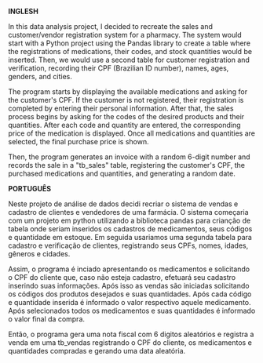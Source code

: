 **INGLESH**

In this data analysis project, I decided to recreate the sales and customer/vendor registration system for a pharmacy. The system would start with a Python project using the Pandas library to create a table where the registrations of medications, their codes, and stock quantities would be inserted. Then, we would use a second table for customer registration and verification, recording their CPF (Brazilian ID number), names, ages, genders, and cities.

The program starts by displaying the available medications and asking for the customer's CPF. If the customer is not registered, their registration is completed by entering their personal information. After that, the sales process begins by asking for the codes of the desired products and their quantities. After each code and quantity are entered, the corresponding price of the medication is displayed. Once all medications and quantities are selected, the final purchase price is shown.

Then, the program generates an invoice with a random 6-digit number and records the sale in a "tb_sales" table, registering the customer's CPF, the purchased medications and quantities, and generating a random date.

**PORTUGUÊS**

Neste projeto de análise de dados decidi recriar o sistema de vendas e cadastro de clientes e vendedores de uma farmácia. O sistema começaria com um projeto em python utilizando a biblioteca pandas para crianção de tabela onde seriam inseridos os cadastros de medicamentos, seus códigos e quantidade em estoque. Em seguida usariamos uma segunda tabela para cadastro e verificação de clientes, registrando seus CPFs, nomes, idades, gêneros e cidades. 

Assim, o programa é inciado apresentando os medicamentos e solicitando o CPF do cliente que, caso não esteja cadastro, efetuará seu cadastro inserindo suas informações. Após isso as vendas são iniciadas solicitando os códigos dos produtos desejados e suas quantidades. Após cada código e quantidade inserida é informado o valor respectivo aquele medicamento. Após selecionados todos os medicamentos e suas quantidades é informado o valor final da compra.

Então, o programa gera uma nota fiscal com 6 digitos aleatórios e registra a venda em uma tb_vendas registrando o CPF do cliente, os medicamentos e quantidades compradas e gerando uma data aleatória.
